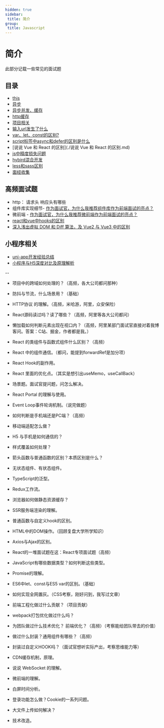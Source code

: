```yaml
---
hidden: true
sidebar:
 title: 简介
group:
 title: Javascript
---
```


# 简介

此部分记载一些常见的面试题

## 目录

* [this](./this.md)
* [异步](./异步.md)
* [异步并发、缓存](./异步并发、缓存.md)
* [http缓存](./http缓存.md)
* [项目相关](./项目相关.md)
* [输入url发生了什么](./输入url发生了什么.md)
* [var、let、const的区别?](./var、let、const的区别.md)
* [script标签中async和defer的区别是什么](./script标签中async和defer的区别是什么.md)
* [说说 Vue 和 React 的区别](./说说 Vue 和 React 的区别.md)
* [js中精度损失问题](./js中精度损失问题.md)
* [hybird混合开发](../../front/混合开发/hybird混合开发.md)
* [less和sass区别](./less&sass.md)
* [面经收集](./面经收集.md)



## 高频面试题

* http： 请求头 响应头有哪些
* 组件库实现细节- [作为面试官，为什么我推荐组件库作为前端面试的亮点？](https://www.pipipi.net/28849.html)
* 微前端 - [作为面试官，为什么我推荐微前端作为前端面试的亮点？](https://juejin.cn/post/7252342216843296828?utm_source=gold_browser_extension#heading-8)
* [react和vue中hooks的区别](./react和vue中hooks的区别.md)
* [深入浅出虚拟 DOM 和 Diff 算法，及 Vue2 与 Vue3 中的区别](https://juejin.cn/post/7010594233253888013)


## 小程序相关

* [uni-app开发经验总结](https://juejin.cn/post/7255855818595647546?searchId=20240325150305ECDB8F725D477B1A8DD0)
* [小程序与H5深度对比及原理解析](https://juejin.cn/post/7239336033367277629?searchId=202403251501226392B9EF59D62C182963)



--


* 项目中的跨域如何处理的？（高频，各大公司都问那种）
* 防抖与节流，什么场景用？（基础）
* HTTP协议 的理解。（高频，米哈游，阿里，众安保险）
* React源码读过吗？读了哪些？（高频，阿里等各大公司都问）
* 懒加载如何判断元素出现在视口内？（高频，阿里某部门面试官直接对着我博客问。答案：C站、掘金，作者都是我。）
* React 的类组件与函数式组件什么区别？（高频）
* React 中的组件通信。（都问，能提到forwardRef是加分项）
* React Hook的副作用。
* React 里面的优化点。（其实是想引出useMemo，useCallBack）
* 场景题。面试官提问题，问怎么解决。
* React Portal 的理解与使用。
* Event Loop事件轮询机制。（说完做题）
* 如何判断是手机端还是PC端？（高频）
* 移动端适配怎么做？
* H5 与手机是如何通信的？
* 样式覆盖如何处理？
* 箭头函数与普通函数的区别？本质区别是什么？
* 无状态组件、有状态组件。
* TypeScript的泛型。
* Redux工作流。
* 浏览器如何做静态资源缓存？
* SSR服务端渲染的理解。
* 普通函数与自定义hook的区别。
* HTML中的DOM操作。（回顾复盘大学所学知识）
* Axios与Ajax的区别。
* React的一堆面试题在这：React专项面试题（高频）
* JavaScript有哪些数据类型？如何判断这些类型。
* Promise的理解。
* ES6中let、const与ES5 var的区别。（基础）
* 如何实现全网置灰。（CSS考察，刚好问到，我写过文章）


* 前端工程化做过什么贡献？（项目贡献）
* webpack打包优化做过什么吗？
* 为团队做过什么技术优化？ 前端优化？（高频）（考察能给团队带去的价值）
* 做过什么封装？通用组件有哪些？（高频）
* 封装过自定义HOOK吗？（面试官想听实际产出，考察思维能力等）
* CDN缓存机制，原理。
* 说说 WebSocket 的理解。
* 微前端的理解。
* 白屏时间分析。
* 登录功能怎么做？Cookie的一系列问题。
* 大文件上传如何解决？
* 技术改造。












